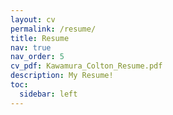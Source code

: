 ```yaml
---
layout: cv
permalink: /resume/
title: Resume
nav: true
nav_order: 5
cv_pdf: Kawamura_Colton_Resume.pdf
description: My Resume!
toc:
  sidebar: left
---
```

